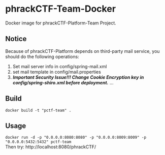 # phrackCTF-Team-Docker   
Docker image for phrackCTF-Platform-Team Project.   

## Notice   
Because of phrackCTF-Platform depends on third-party mail service, you should do the following operations:   
1. Set mail server info in config/spring-mail.xml   
2. set mail template in config/mail.properties   
3. ***Important Security Issue!!! Change Cookie Encryption key in config/spring-shiro.xml before deployment.*** ...

## Build   
`docker build -t "pctf-team" .`   

## Usage   
`docker run -d -p "0.0.0.0:8080:8080" -p "0.0.0.0:8009:8009" -p "0.0.0.0:5432:5432" pctf-team`    
Then try: http://localhost:8080/phrackCTF/   
